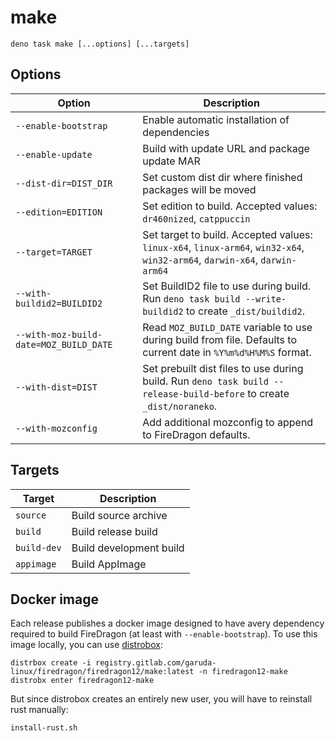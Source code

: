 # make

``` shell
deno task make [...options] [...targets]
```

## Options

| Option                                 | Description                                                                                                                |
|----------------------------------------|----------------------------------------------------------------------------------------------------------------------------|
| `--enable-bootstrap`                   | Enable automatic installation of dependencies                                                                              |
| `--enable-update`                      | Build with update URL and package update MAR                                                                               |
| `--dist-dir=DIST_DIR`                  | Set custom dist dir where finished packages will be moved                                                                  |
| `--edition=EDITION`                    | Set edition to build. Accepted values: `dr460nized`, `catppuccin`                                                          |
| `--target=TARGET`                      | Set target to build. Accepted values: `linux-x64`, `linux-arm64`, `win32-x64`, `win32-arm64`, `darwin-x64`, `darwin-arm64` |
| `--with-buildid2=BUILDID2`             | Set BuildID2 file to use during build. Run `deno task build --write-buildid2` to create `_dist/buildid2`.                  |
| `--with-moz-build-date=MOZ_BUILD_DATE` | Read `MOZ_BUILD_DATE` variable to use during build from file. Defaults to current date in `%Y%m%d%H%M%S` format.           |
| `--with-dist=DIST`                     | Set prebuilt dist files to use during build. Run `deno task build --release-build-before` to create `_dist/noraneko`.      |
| `--with-mozconfig`                     | Add additional mozconfig to append to FireDragon defaults.                                                                 |

## Targets

| Target      | Description             |
|-------------|-------------------------|
| `source`    | Build source archive   |
| `build`     | Build release build     |
| `build-dev` | Build development build |
| `appimage`  | Build AppImage          |

## Docker image

Each release publishes a docker image designed to have avery dependency required to build FireDragon (at least with `--enable-bootstrap`). To use this image locally, you can use [distrobox](https://distrobox.it/):

``` shell
distrbox create -i registry.gitlab.com/garuda-linux/firedragon/firedragon12/make:latest -n firedragon12-make
distrobx enter firedragon12-make
```

But since distrobox creates an entirely new user, you will have to reinstall rust manually:

``` shell
install-rust.sh
```
